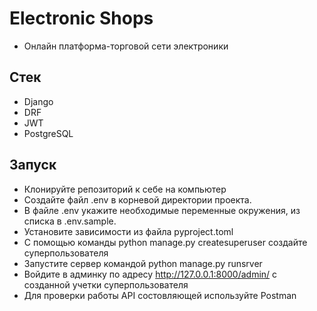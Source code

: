 # Electronic Shops
 * Онлайн платформа-торговой сети электроники

## Стек
 * Django
 * DRF 
 * JWT
 * PostgreSQL

## Запуск
 * Клонируйте репозиторий к себе на компьютер
 * Создайте файл .env в корневой директории проекта.
 * В файле .env укажите необходимые переменные окружения, из списка в .env.sample.
 * Установите зависимости из файла pyproject.toml
 * С помощью команды python manage.py createsuperuser создайте суперпользователя
 * Запустите сервер командой python manage.py runsrver
 * Войдите в админку по адресу http://127.0.0.1:8000/admin/ с созданной учетки суперпользователя
 * Для проверки работы API состовляющей используйте Postman
